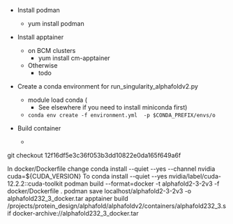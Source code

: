  * Install podman 
    * yum install podman
 * Install apptainer
    * on BCM clusters
       * yum install cm-apptainer
    * Otherwise
       * todo
   

 * Create a conda environment for run_singularity_alphafoldv2.py
   * module load conda (
     * See elsewhere if you need to install miniconda first)
   * `conda env create -f environment.yml  -p $CONDA_PREFIX/envs/o`
  
* Build container
   * ```cd alphafold
git checkout 12f16df5e3c36f053b3dd10822e0da165f649a6f

In docker/Dockerfile change
 conda install --quiet --yes --channel nvidia cuda=${CUDA_VERSION} 
To     conda install --quiet --yes nvidia/label/cuda-12.2.2::cuda-toolkit 
podman build --format=docker -t alphafold2-3-2v3 -f docker/Dockerfile .
podman save localhost/alphafold2-3-2v3 -o alphafold232_3_docker.tar
apptainer build /projects/protein_design/alphafold/alphafoldv2/containers/alphafold232_3.sif docker-archive://alphafold232_3_docker.tar
```
